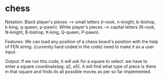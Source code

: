 # chess

Notation:
Black player's pieces --> small letters (r-rook, n-knight, b-bishop, k-king, q-queen, p-pawn).
White player's pieces --> capital letters (R-rook, N-knight, B-bishop, K-king, Q-queen, P-pawn).

Features:
We can load any position of a chess board's position with the help of FEN string. (currently hard coded in the code) need to make it as a user input.

Output:
If we run this code, it will ask for a square to select. we have to enter a square coordinate(eg: a2, e5). it will find what type of piece is there in that square and finds its all possible moves as per so far implemented.
